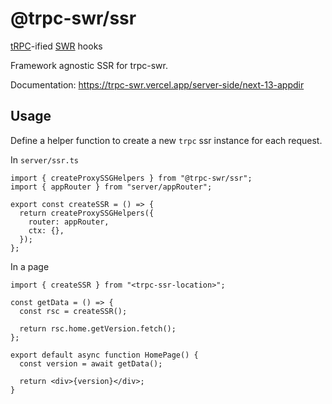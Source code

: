 # @trpc-swr/ssr

[tRPC](https://trpc.io/)-ified [SWR](https://swr.vercel.app/) hooks

Framework agnostic SSR for trpc-swr.

Documentation: https://trpc-swr.vercel.app/server-side/next-13-appdir

## Usage

Define a helper function to create a new `trpc` ssr instance for each request.

In `server/ssr.ts`

```tsx
import { createProxySSGHelpers } from "@trpc-swr/ssr";
import { appRouter } from "server/appRouter";

export const createSSR = () => {
  return createProxySSGHelpers({
    router: appRouter,
    ctx: {},
  });
};
```

In a page

```tsx
import { createSSR } from "<trpc-ssr-location>";

const getData = () => {
  const rsc = createSSR();

  return rsc.home.getVersion.fetch();
};

export default async function HomePage() {
  const version = await getData();

  return <div>{version}</div>;
}
```
